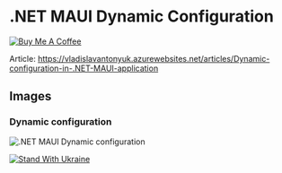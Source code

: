 # .NET MAUI Dynamic Configuration

[![Buy Me A Coffee](https://ik.imagekit.io/VladislavAntonyuk/vladislavantonyuk/misc/bmc-button.png)](https://www.buymeacoffee.com/vlad.antonyuk)

Article: https://vladislavantonyuk.azurewebsites.net/articles/Dynamic-configuration-in-.NET-MAUI-application

## Images

### Dynamic configuration

![.NET MAUI Dynamic configuration](https://ik.imagekit.io/VladislavAntonyuk/vladislavantonyuk/articles/36/logo.png)

[![Stand With Ukraine](https://img.shields.io/badge/made_in-ukraine-ffd700.svg?labelColor=0057b7)](https://stand-with-ukraine.pp.ua)
